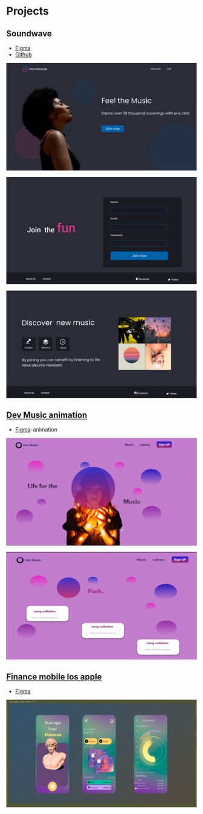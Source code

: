 # Projects
## Soundwave
- [Figma](https://www.figma.com/file/HcqObugFJWW3B0EGtvsALV/Soundwave?node-id=0%3A1&t=zg6UVn5T2j9HdyZX-1)
- [Github](https://github.com/Miillla/soundwave)

![Soundwave](/images/Soundwave-home.png)

![Soundwave](/images/Soundwave-join.png)

![Soundwave](/images/Soundwave-discover.png)
 
##  [Dev Music animation](https://www.figma.com/proto/RcPl5vag51r5XALr1BYUKq/Untitled?node-id=9%3A81&scaling=scale-down&page-id=0%3A1&starting-point-node-id=8%3A28)

  - [Figma](https://www.figma.com/proto/RcPl5vag51r5XALr1BYUKq/Untitled?node-id=9%3A81&scaling=scale-down&page-id=0%3A1&starting-point-node-id=8%3A28)-animation
  
  ![Dev Music animation](/images/figma-animation-1.png)
  
  ![Dev Music animation](/images/figma-animation-2.png)



## [Finance mobile Ios apple](https://www.figma.com/file/Z2qOKwTv5s4qqmxEM2VP1a/Financial-Mobile-Ios-App-(Community)?node-id=1%3A2&t=2ubs555TmPQWLc0H-1)

- [Figma](https://www.figma.com/file/Z2qOKwTv5s4qqmxEM2VP1a/Financial-Mobile-Ios-App-(Community)?node-id=1%3A2&t=2ubs555TmPQWLc0H-1)

![Finance mobile Ios apple](/images/figma-ios-apple.png)


